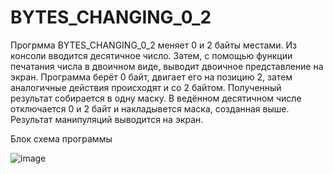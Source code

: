 # BYTES_CHANGING_0_2
Прогрмма BYTES_CHANGING_0_2 меняет 0 и 2 байты местами.
Из консоли вводится десятичное число. Затем, с помощью функции печатания числа в двоичном виде, выводит двоичное представление на экран.
Программа берёт 0 байт, двигает его на позицию 2, затем аналогичные действия происходят и со 2 байтом. Полученный результат собирается в одну маску.
В ведённом десятичном числе отключается 0 и 2 байт и накладывется маска, созданная выше. Результат манипуляций выводится на экран.

Блок схема программы

![image](https://github.com/Lexmur/BYTES_CHANGING_0_2/assets/125269024/c18f92e1-2209-4784-98f3-3d2f02cd0a24)
